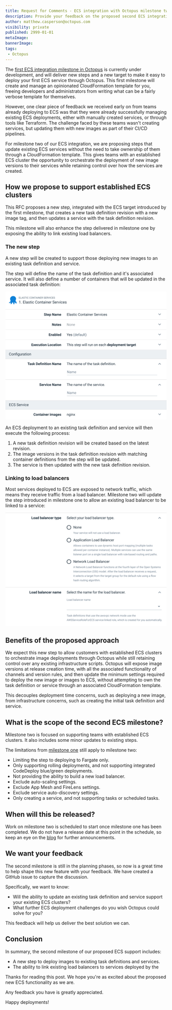 ```yaml
---
title: Request for Comments - ECS integration with Octopus milestone two
description: Provide your feedback on the proposed second ECS integration milestone in Octopus
author: matthew.casperson@octopus.com
visibility: private
published: 2999-01-01
metaImage: 
bannerImage: 
tags:
 - Octopus
---
```


The [first ECS integration milestone in Octopus](https://octopus.com/blog/rfc-ecs-integration-with-octopus) is currently under development, and will deliver new steps and a new target to make it easy to deploy your first ECS service through Octopus. This first milestone will create and manage an opinionated CloudFormation template for you, freeing developers and administrators from writing what can be a fairly verbose template for themselves.

However, one clear piece of feedback we received early on from teams already deploying to ECS was that they were already successfully managing existing ECS deployments, either with manually created services, or through tools like Terraform. The challenge faced by these teams wasn't creating services, but updating them with new images as part of their CI/CD pipelines.

For milestone two of our ECS integration, we are proposing steps that update existing ECS services without the need to take ownership of them through a CloudFormation template. This gives teams with an established ECS cluster the opportunity to orchestrate the deployment of new image versions to their services while retaining control over how the services are created.

## How we propose to support established ECS clusters

This RFC proposes a new step, integrated with the ECS target introduced by the first milestone, that creates a new task definition revision with a new image tag, and then updates a service with the task definition revision.

This milestone will also enhance the step delivered in milestone one by exposing the ability to link existing load balancers.

### The new step

A new step will be created to support those deploying new images to an existing task definition and service.

The step will define the name of the task definition and it's associated service. It will also define a number of containers that will be updated in the associated task definition:

![](stepmockup.png)

An ECS deployment to an existing task definition and service will then execute the following process:

1. A new task definition revision will be created based on the latest revision.
2. The image versions in the task definition revision with matching container definitions from the step will be updated.
3. The service is then updated with the new task definition revision.

### Linking to load balancers

Most services deployed to ECS are exposed to network traffic, which means they receive traffic from a load balancer. Milestone two will update the step introduced in milestone one to allow an existing load balancer to be linked to a service:

![](loadbalancermockup.png)

## Benefits of the proposed approach

We expect this new step to allow customers with established ECS clusters to orchestrate image deployments through Octopus while still retaining control over any existing infrastructure scripts. Octopus will expose image versions at release creation time, with all the associated functionality of channels and version rules, and then update the minimum settings required to deploy the new image or images to ECS, without attempting to own the task definition or service through an associated CloudFormation template.

This decouples deployment time concerns, such as deploying a new image, from infrastructure concerns, such as creating the initial task definition and service.

## What is the scope of the second ECS milestone?

Milestone two is focused on supporting teams with established ECS clusters. It also includes some minor updates to existing steps.

The limitations from [milestone one](https://octopus.com/blog/rfc-ecs-integration-with-octopus#what-is-the-scope-of-the-first-ecs-milestone) still apply to milestone two:

* Limiting the step to deploying to Fargate only.
* Only supporting rolling deployments, and not supporting integrated CodeDeploy blue/green deployments.
* Not providing the ability to build a new load balancer.
* Exclude auto-scaling settings.
* Exclude App Mesh and FireLens settings.
* Exclude service auto-discovery settings.
* Only creating a service, and not supporting tasks or scheduled tasks.

## When will this be released?

Work on milestone two is scheduled to start once milestone one has been completed. We do not have a release date at this point in the schedule, so keep an eye on the [blog](https://octopus.com/blog/) for further announcements.

## We want your feedback

The second milestone is still in the planning phases, so now is a great time to help shape this new feature with your feedback. We have created a GitHub issue to capture the discussion.

Specifically, we want to know:

* Will the ability to update an existing task definition and service support your existing ECS clusters?
* What further ECS deployment challenges do you wish Octopus could solve for you?

This feedback will help us deliver the best solution we can.

## Conclusion

In summary, the second milestone of our proposed ECS support includes:

* A new step to deploy images to existing task definitions and services.
* The ability to link existing load balancers to services deployed by the

Thanks for reading this post. We hope you're as excited about the proposed new ECS functionality as we are.

Any feedback you have is greatly appreciated.

Happy deployments!